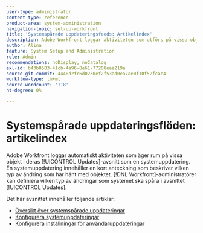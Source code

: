 ```yaml
---
user-type: administrator
content-type: reference
product-area: system-administration
navigation-topic: set-up-workfront
title: 'Systemspårade uppdateringsfeeds: Artikelindex'
description: Adobe Workfront loggar aktiviteten som utförs på vissa objekt i deras [!UICONTROL Updates]-område. En systemuppdatering innehåller en kort anteckning som beskriver vilken typ av ändring som har hänt med objektet. [!DNL Workfront] administratörer kan definiera vilken typ av ändringar som systemet ska spåra i avsnittet [!UICONTROL Updates].
author: Alina
feature: System Setup and Administration
role: Admin
recommendations: noDisplay, noCatalog
exl-id: b43b8583-41cb-4a96-8e61-77208eaa219a
source-git-commit: 4448d2fc6d0230ef2f53ad0ea7ae0f10f52fcac4
workflow-type: tm+mt
source-wordcount: '118'
ht-degree: 0%

---
```


# Systemspårade uppdateringsflöden: artikelindex

<!--Audited: April, 2024-->

Adobe Workfront loggar automatiskt aktiviteten som äger rum på vissa objekt i deras [!UICONTROL Updates]-avsnitt som en systemuppdatering. En systemuppdatering innehåller en kort anteckning som beskriver vilken typ av ändring som har hänt med objektet. [!DNL Workfront]-administratörer kan definiera vilken typ av ändringar som systemet ska spåra i avsnittet [!UICONTROL Updates].

Det här avsnittet innehåller följande artiklar:

* [Översikt över systemspårade uppdateringar](../../../administration-and-setup/set-up-workfront/system-tracked-update-feeds/system-tracked-update-feeds.md)
* [Konfigurera systemuppdateringar](../../../administration-and-setup/set-up-workfront/system-tracked-update-feeds/configure-system-updates.md)
* [Konfigurera inställningar för användaruppdateringar](../../../administration-and-setup/set-up-workfront/system-tracked-update-feeds/configure-preferences-user-updates.md)
